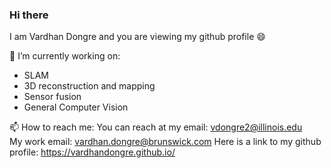 ### Hi there 
I am Vardhan Dongre and you are viewing my github profile 😄  
  
🔭 I’m currently working on: 
- SLAM
- 3D reconstruction and mapping
- Sensor fusion
- General Computer Vision

📫 How to reach me: You can reach at my email: vdongre2@illinois.edu  
My work email: vardhan.dongre@brunswick.com
Here is a link to my github profile: https://vardhandongre.github.io/ 

<!--
**vardhandongre/vardhandongre** is a ✨ _special_ ✨ repository because its `README.md` (this file) appears on your GitHub profile.

Here are some ideas to get you started:

- 🔭 I’m currently working on ...
- 🌱 I’m currently learning ...
- 👯 I’m looking to collaborate on ...
- 🤔 I’m looking for help with ...
- 💬 Ask me about ...
- 📫 How to reach me: ...
- 😄 Pronouns: ...
- ⚡ Fun fact: ...
-->
